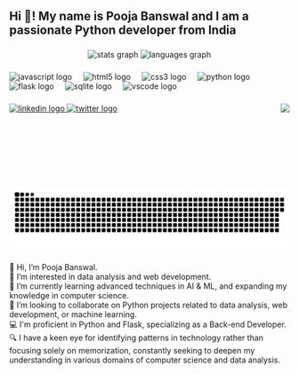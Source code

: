 <h2 align="left">Hi 👋! My name is Pooja Banswal and I am a passionate Python developer from India</h2>

###

<div align="center">
  <img src="https://github-readme-stats.vercel.app/api?username=pooja22052&hide_title=false&hide_rank=false&show_icons=true&include_all_commits=true&count_private=true&disable_animations=false&theme=dracula&locale=en&hide_border=false" height="150" alt="stats graph"  />
  <img src="https://github-readme-stats.vercel.app/api/top-langs?username=omk003&locale=en&hide_title=false&layout=compact&card_width=320&langs_count=5&theme=shades-of-purple&hide_border=false" height="150" alt="languages graph"  />
</div>

###

<div align="left">
  <img src="https://cdn.jsdelivr.net/gh/devicons/devicon/icons/javascript/javascript-original.svg" height="30" alt="javascript logo"  />
  <img width="12" />
  <img src="https://cdn.jsdelivr.net/gh/devicons/devicon/icons/html5/html5-original.svg" height="30" alt="html5 logo"  />
  <img width="12" />
  <img src="https://cdn.jsdelivr.net/gh/devicons/devicon/icons/css3/css3-original.svg" height="30" alt="css3 logo"  />
  <img width="12" />
  <img src="https://cdn.jsdelivr.net/gh/devicons/devicon/icons/python/python-original.svg" height="30" alt="python logo"  />
  <img width="12" />
  <img src="https://cdn.jsdelivr.net/gh/devicons/devicon/icons/flask/flask-original.svg" height="30" alt="flask logo"  />
  <img width="12" />
  <img src="https://cdn.jsdelivr.net/gh/devicons/devicon/icons/sqlite/sqlite-original.svg" height="30" alt="sqlite logo"  />
  <img width="12" />
  <img src="https://cdn.jsdelivr.net/gh/devicons/devicon/icons/vscode/vscode-original.svg" height="30" alt="vscode logo"  />
</div>

###

<img align="right" height="150" src="https://camo.githubusercontent.com/7de37139d0b4c1ce40865e799b446c0e963a3dd8fb68d239707237c40604fa3d/68747470733a2f2f63646e2e6472696262626c652e636f6d2f75736572732f3733303730332f73637265656e73686f74732f363538313234332f6176656e746f2e676966"  />

###

<div align="left">
  <a href="https://www.linkedin.com/in/pooja-banswal-393411224/" target="_blank">
    <img src="https://img.shields.io/static/v1?message=LinkedIn&logo=linkedin&label=&color=0077B5&logoColor=white&labelColor=&style=for-the-badge" height="35" alt="linkedin logo"  />
  </a>
  <a href="https://twitter.com/poojab2430" target="_blank">
    <img src="https://img.shields.io/static/v1?message=Twitter&logo=twitter&label=&color=1DA1F2&logoColor=white&labelColor=&style=for-the-badge" height="35" alt="twitter logo"  />
  </a>
</div>

###

<br clear="both">

<img src="https://raw.githubusercontent.com/omk003/omk003/output/snake.svg" alt="Snake animation" />

###

<p align="left">👋 Hi, I’m Pooja Banswal.<br>👀 I’m interested in data analysis and web development.<br>🌱 I’m currently learning advanced techniques in AI & ML, and expanding my knowledge in computer science.<br>💞️ I’m looking to collaborate on Python projects related to data analysis, web development, or machine learning.<br>💻 I'm proficient in Python and Flask, specializing as a Back-end Developer.<br>🔍 I have a keen eye for identifying patterns in technology rather than focusing solely on memorization, constantly seeking to deepen my understanding in various domains of computer science and data analysis.</p>

###
